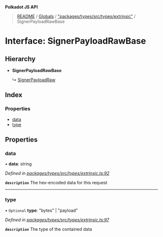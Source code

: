 **Polkadot JS API**

> [README](../README.md) / [Globals](../globals.md) / ["packages/types/src/types/extrinsic"](../modules/_packages_types_src_types_extrinsic_.md) / SignerPayloadRawBase

# Interface: SignerPayloadRawBase

## Hierarchy

* **SignerPayloadRawBase**

  ↳ [SignerPayloadRaw](_packages_types_src_types_extrinsic_.signerpayloadraw.md)

## Index

### Properties

* [data](_packages_types_src_types_extrinsic_.signerpayloadrawbase.md#data)
* [type](_packages_types_src_types_extrinsic_.signerpayloadrawbase.md#type)

## Properties

### data

•  **data**: string

*Defined in [packages/types/src/types/extrinsic.ts:92](https://github.com/polkadot-js/api/blob/e055438c5/packages/types/src/types/extrinsic.ts#L92)*

**`description`** The hex-encoded data for this request

___

### type

• `Optional` **type**: \"bytes\" \| \"payload\"

*Defined in [packages/types/src/types/extrinsic.ts:97](https://github.com/polkadot-js/api/blob/e055438c5/packages/types/src/types/extrinsic.ts#L97)*

**`description`** The type of the contained data
